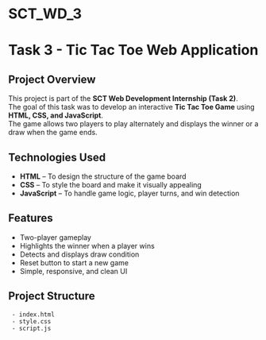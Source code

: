 # SCT_WD_3

#  Task 3 - Tic Tac Toe Web Application

##  Project Overview
This project is part of the **SCT Web Development Internship (Task 2)**.  
The goal of this task was to develop an interactive **Tic Tac Toe Game** using **HTML, CSS, and JavaScript**.  
The game allows two players to play alternately and displays the winner or a draw when the game ends.
##  Technologies Used
- **HTML** – To design the structure of the game board  
- **CSS** – To style the board and make it visually appealing  
- **JavaScript** – To handle game logic, player turns, and win detection  
##  Features
- Two-player gameplay  
- Highlights the winner when a player wins  
- Detects and displays draw condition  
- Reset button to start a new game  
- Simple, responsive, and clean UI  
##  Project Structure
     - index.html
     - style.css
     - script.js
     
